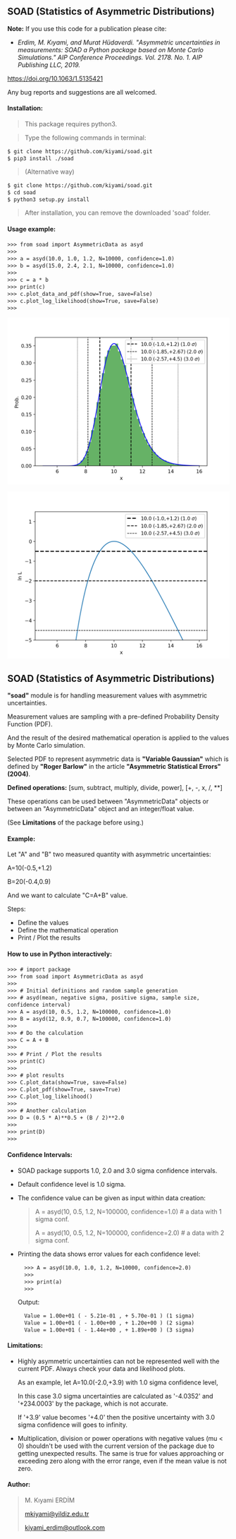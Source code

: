 ## SOAD (Statistics of Asymmetric Distributions)

**Note:** If you use this code for a publication please cite:

- <em>Erdіm, M. Kıyami, and Murat Hüdaverdі. "Asymmetric uncertainties in measurements: SOAD a Python package based on Monte Carlo Simulations." AIP Conference Proceedings. Vol. 2178. No. 1. AIP Publishing LLC, 2019.</em>

https://doi.org/10.1063/1.5135421

Any bug reports and suggestions are all welcomed.

#### Installation:
> This package requires python3.

> Type the following commands in terminal:
>
    $ git clone https://github.com/kiyami/soad.git
    $ pip3 install ./soad

> (Alternative way)
>
    $ git clone https://github.com/kiyami/soad.git
    $ cd soad
    $ python3 setup.py install

> After installation, you can remove the downloaded 'soad' folder.

#### Usage example:
    >>> from soad import AsymmetricData as asyd
    >>>
    >>> a = asyd(10.0, 1.0, 1.2, N=10000, confidence=1.0)
    >>> b = asyd(15.0, 2.4, 2.1, N=10000, confidence=1.0)
    >>>
    >>> c = a * b
    >>> print(c)
    >>> c.plot_data_and_pdf(show=True, save=False)
    >>> c.plot_log_likelihood(show=True, save=False)
    >>>



![GitHub Logo](/examples/plot_data_and_pdf.png "Logo Title Text 1")


![GitHub Logo](/examples/plot_loglikelihood.png "Logo Title Text 1")


## SOAD (Statistics of Asymmetric Distributions)

**"soad"** module is for handling measurement values with asymmetric uncertainties.

Measurement values are sampling with a pre-defined Probability Density Function (PDF).

And the result of the desired mathematical operation is applied to the values by Monte Carlo simulation.

Selected PDF to represent asymmetric data is **"Variable Gaussian"** which is defined by **"Roger Barlow"** in the article **"Asymmetric Statistical Errors" (2004)**.


**Defined operations:**
[sum, subtract, multiply, divide, power], [+, -, x, /, **]

These operations can be used between "AsymmetricData" objects
or between an "AsymmetricData" object and an integer/float value.

(See **Limitations** of the package before using.)


#### Example:
Let "A" and "B" two measured quantity with asymmetric uncertainties:

A=10(-0.5,+1.2)

B=20(-0.4,0.9)

And we want to calculate "C=A+B" value.

Steps:
- Define the values
- Define the mathematical operation
- Print / Plot the results

#### How to use in Python interactively:

    >>> # import package    
    >>> from soad import AsymmetricData as asyd
    >>>
    >>> # Initial definitions and random sample generation
    >>> # asyd(mean, negative sigma, positive sigma, sample size, confidence interval)
    >>> A = asyd(10, 0.5, 1.2, N=100000, confidence=1.0)
    >>> B = asyd(12, 0.9, 0.7, N=100000, confidence=1.0)
    >>> 
    >>> # Do the calculation
    >>> C = A + B
    >>>
    >>> # Print / Plot the results
    >>> print(C)
    >>>
    >>> # plot results
    >>> C.plot_data(show=True, save=False)
    >>> C.plot_pdf(show=True, save=True)
    >>> C.plot_log_likelihood()
    >>>
    >>> # Another calculation
    >>> D = (0.5 * A)**0.5 + (B / 2)**2.0
    >>>
    >>> print(D)
    >>>

#### Confidence Intervals:
* SOAD package supports 1.0, 2.0 and 3.0 sigma confidence intervals. 
  
* Default confidence level is 1.0 sigma.

* The confidence value can be given as input within data creation:
  
    > A = asyd(10, 0.5, 1.2, N=100000, confidence=1.0)  # a data with 1 sigma conf.
    >
    > A = asyd(10, 0.5, 1.2, N=100000, confidence=2.0)  # a data with 2 sigma conf.

* Printing the data shows error values for each confidence level:

        >>> A = asyd(10.0, 1.0, 1.2, N=10000, confidence=2.0)
        >>>
        >>> print(a)
        >>>

    Output:

        Value = 1.00e+01 ( - 5.21e-01 , + 5.70e-01 ) (1 sigma)
        Value = 1.00e+01 ( - 1.00e+00 , + 1.20e+00 ) (2 sigma)
        Value = 1.00e+01 ( - 1.44e+00 , + 1.89e+00 ) (3 sigma)

#### Limitations:

* Highly asymmetric uncertainties can not be represented well with the current PDF.
Always check your data and likelihood plots.
  

    As an example, let A=10.0(-2.0,+3.9) with 1.0 sigma confidence level,

    In this case 3.0 sigma uncertainties are calculated as '-4.0352' and '+234.0003' by the package,
    which is not accurate.

    If '+3.9' value becomes '+4.0' then the positive uncertainty with 3.0 sigma confidence will goes to infinity.

* Multiplication, division or power operations with negative values (mu < 0) shouldn't be used with the current
  version of the package due to getting unexpected results. The same is true for values approaching or exceeding zero
  along with the error range, even if the mean value is not zero.

#### Author:

> M. Kıyami ERDİM
> 
> mkiyami@yildiz.edu.tr
> 
> kiyami_erdim@outlook.com